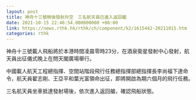 ```yaml
---
layout: post
title: 神舟十三號稍後發射升空　三名航天員已進入返回艙
date: 2021-10-15 22:46:54.000000000 +08:00
link: https://news.rthk.hk/rthk/ch/component/k2/1615442-20211015.htm
categories: rthk
---
```


神舟十三號載人飛船將於本港時間凌晨零時23分，在酒泉衛星發射中心發射，航天員出征儀式晚上在問天閣廣場舉行。

中國載人航天工程總指揮、空間站階段飛行任務總指揮部總指揮長李尚福下達命令，航天員翟志剛、王亞平和葉光富領命出征，即將開啟為期六個月的飛行任務。

三名航天員坐車抵達發射場後，依次進入返回艙，確認飛船狀態。
